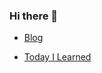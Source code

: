 ### Hi there 👋

- [Blog](https://velog.io/@dae-hwa)

- [Today I Learned](https://dae-hwa.github.io/til/)

<!--
**Dae-Hwa/Dae-Hwa** is a ✨ _special_ ✨ repository because its `README.md` (this file) appears on your GitHub profile.

Here are some ideas to get you started:

- 🔭 I’m currently working on ...
- 🌱 I’m currently learning ...
- 👯 I’m looking to collaborate on ...
- 🤔 I’m looking for help with ...
- 💬 Ask me about ...
- 📫 How to reach me: ...
- 😄 Pronouns: ...
- ⚡ Fun fact: ...
-->
